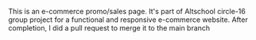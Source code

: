 This is an e-commerce promo/sales page.
It's part of Altschool circle-16 group project for a functional and responsive e-commerce website.
After completion, I did a pull request to merge it to the main branch
